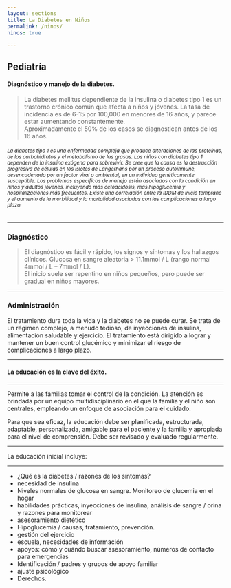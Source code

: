 ```yaml
---
layout: sections
title: La Diabetes en Niños
permalink: /ninos/
ninos: true

---
```


## Pediatría

#### Diagnóstico y manejo de la diabetes.

> La diabetes mellitus dependiente de la insulina o diabetes tipo 1 es un trastorno crónico común que afecta a niños y jóvenes. La tasa de incidencia es de 6-15 por 100,000 en menores de 16 años, y parece estar aumentando constantemente.<br>Aproximadamente el 50% de los casos se diagnostican antes de los 16 años.


<h6><small>La diabetes tipo 1 es una enfermedad compleja que produce alteraciones de las proteínas, de los carbohidratos y el metabolismo de las grasas. 
Los niños con diabetes tipo 1 dependen de la insulina exógena para sobrevivir. Se cree que la causa es la destrucción progresiva de células  en los islotes de Langerhans por un proceso autoinmune, desencadenado por un factor viral o ambiental, en un individuo genéticamente susceptible.
Los problemas específicos de manejo están asociados con la condición en niños y adultos jóvenes, incluyendo más cetoacidosis, más hipoglucemia y hospitalizaciones más frecuentes.
Existe una correlación entre la IDDM de inicio temprano y el aumento de la morbilidad y la mortalidad asociadas con las complicaciones a largo plazo.</h6></small>

***

### Diagnóstico

> El diagnóstico es fácil y rápido, los signos y síntomas y los hallazgos clínicos. Glucosa en sangre aleatoria > 11.1mmol / L (rango normal 4mmol / L – 7mmol / L). <br>El inicio suele ser repentino en niños pequeños, pero puede ser gradual en niños mayores.

***

### Administración

El tratamiento dura toda la vida y la diabetes no se puede curar. Se trata de un régimen complejo, a menudo tedioso, de inyecciones de insulina, alimentación saludable y ejercicio. El tratamiento está dirigido a lograr y mantener un buen control glucémico y minimizar el riesgo de complicaciones a largo plazo.

***

<h4 class="section-title">La educación es la clave del éxito.</h4>

***

Permite a las familias tomar el control de la condición. La atención es brindada por un equipo multidisciplinario en el que la familia y el niño son centrales, empleando un enfoque de asociación para el cuidado.


Para que sea eficaz, la educación debe ser planificada, estructurada, adaptable, personalizada, amigable para el paciente y la familia y apropiada para el nivel de comprensión. Debe ser revisado y evaluado regularmente.

***

La educación inicial incluye:

***

- ¿Qué es la diabetes / razones de los síntomas?
- necesidad de insulina
- Niveles normales de glucosa en sangre. Monitoreo de glucemia en el hogar
- habilidades prácticas, inyecciones de insulina, análisis de sangre / orina y razones para monitorear
- asesoramiento dietético
- Hipoglucemia / causas, tratamiento, prevención.
- gestión del ejercicio
- escuela, necesidades de información 
- apoyos: cómo y cuándo buscar asesoramiento, números de contacto para emergencias
- Identificación / padres y grupos de apoyo familiar
- ajuste psicológico 
- Derechos.
